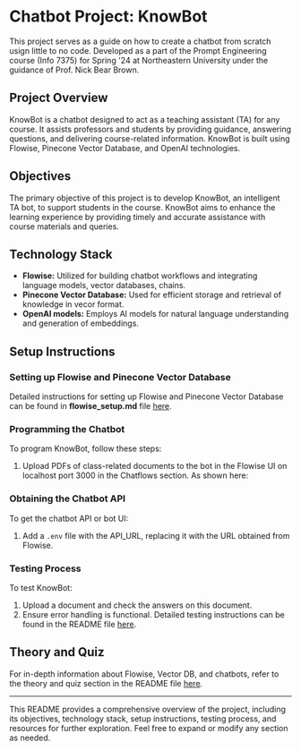 # Chatbot Project: KnowBot

This project serves as a guide on how to create a chatbot from scratch usign little to no code. Developed as a part of the Prompt Engineering course (Info 7375) for Spring '24 at Northeastern University under the guidance of Prof. Nick Bear Brown.

## Project Overview

KnowBot is a chatbot designed to act as a teaching assistant (TA) for any course. It assists professors and students by providing guidance, answering questions, and delivering course-related information. KnowBot is built using Flowise, Pinecone Vector Database, and OpenAI technologies.

## Objectives

The primary objective of this project is to develop KnowBot, an intelligent TA bot, to support students in the course. KnowBot aims to enhance the learning experience by providing timely and accurate assistance with course materials and queries.

## Technology Stack

- **Flowise:** Utilized for building chatbot workflows and integrating language models, vector databases, chains.
- **Pinecone Vector Database:** Used for efficient storage and retrieval of knowledge in vecor format.
- **OpenAI models:** Employs AI models for natural language understanding and generation of embeddings.

## Setup Instructions

### Setting up Flowise and Pinecone Vector Database

Detailed instructions for setting up Flowise and Pinecone Vector Database can be found in **flowise_setup.md** file [here](chatflows/flowise_setup.md).

### Programming the Chatbot

To program KnowBot, follow these steps:
1. Upload PDFs of class-related documents to the bot in the Flowise UI on localhost port 3000 in the Chatflows section. As shown here:


### Obtaining the Chatbot API

To get the chatbot API or bot UI:
1. Add a `.env` file with the API_URL, replacing it with the URL obtained from Flowise.

### Testing Process

To test KnowBot:
1. Upload a document and check the answers on this document.
2. Ensure error handling is functional.
Detailed testing instructions can be found in the README file [here](link_to_testing_readme).

## Theory and Quiz

For in-depth information about Flowise, Vector DB, and chatbots, refer to the theory and quiz section in the README file [here](link_to_theory_quiz_readme).

---

This README provides a comprehensive overview of the project, including its objectives, technology stack, setup instructions, testing process, and resources for further exploration. Feel free to expand or modify any section as needed.
